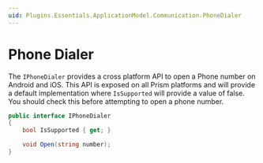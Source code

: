 ```yaml
---
uid: Plugins.Essentials.ApplicationModel.Communication.PhoneDialer
---
```


# Phone Dialer

The `IPhoneDialer` provides a cross platform API to open a Phone number on Android and iOS. This API is exposed on all Prism platforms and will provide a default implementation where `IsSupported` will provide a value of false. You should check this before attempting to open a phone number.

```cs
public interface IPhoneDialer
{
    bool IsSupported { get; }

    void Open(string number);
}
```